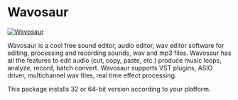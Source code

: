# Wavosaur
[![Wavosaur](https://img.shields.io/badge/chocolatey-wavosaur-brightgreen.svg)](https://chocolatey.org/packages/wavosaur/)

Wavosaur is a cool free sound editor, audio editor, wav editor software for editing, processing and recording sounds, wav and mp3 files. Wavosaur has all the features to edit audio (cut, copy, paste, etc.) produce music loops, analyze, record, batch convert. Wavosaur supports VST plugins, ASIO driver, multichannel wav files, real time effect processing.

This package installs 32 or 64-bit version according to your platform.
